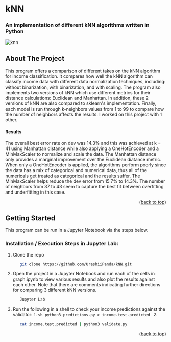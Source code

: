 # kNN

### An implementation of different kNN algorithms written in Python



<a name="readme-top"></a>


<!-- kNN gif -->
![knn](https://github.com/UreshiiPanda/kNN/assets/39992411/aea75699-f792-4027-b9e2-a5b365d5cd81)



<!-- ABOUT THE PROJECT -->
## About The Project

This program offers a comparison of different takes on the kNN algorithm for income classification. It compares how
well the kNN algorithm can classify income data with different data normalization techniques, including: without
binarization, with binarization, and with scaling. The program also implements two versions of kNN which use different
metrics for their distance calculations: Euclidean and Manhattan. In addition, these 2 versions of kNN are also compared to
sklearn's implementation. Finally, each model is run through k-neighbors values from 1 to 99 to compare how the number of 
neighbors affects the results. I worked on this project with 1 other.

#### Results

The overall best error rate on dev was 14.3% and this was achieved at k = 41 using Manhattan distance while also applying
a OneHotEncoder and a MinMaxScaler to normalize and scale the data. The Manhattan distance only provides a marginal 
improvement over the Euclidean diatance metric. When only a OneHotEncoder is applied, the algorithms perform poorly since
the data has a mix of categorical and numerical data, thus all of the numericals get treated as categorical and the results
suffer. The MinMaxScaler helps reduce the dev error from 15.7% to 14.3%. The number of neighbors from 37 to 43 seem to capture
the best fit between overfitting and underfitting in this case.



<p align="right">(<a href="#readme-top">back to top</a>)</p>



<!-- GETTING STARTED -->
## Getting Started

This program can be run in a Jupyter Notebook via the steps below.


### Installation / Execution Steps in Jupyter Lab:

1. Clone the repo
   ```sh
      git clone https://github.com/UreshiiPanda/kNN.git
   ```

2. Open the project in a Jupyter Notebook and run each of the cells in graph.ipynb to view
   various results and also plot the results against each other. Note that there are comments
   indicating further directions for comparing 3 different kNN versions.
     ```sh
        Jupyter Lab
     ```

4. Run the following in a shell to check your income predictions against the validator:
   1. 
       ```sh
          python3 predictions.py > income.test.predicted
       ```
   2. 
      ```sh
         cat income.test.predicted | python3 validate.py
      ```
  



<p align="right">(<a href="#readme-top">back to top</a>)</p>

